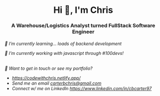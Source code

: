 <h1 align="center">Hi 👋, I'm Chris</h1>
<h3 align="center">A Warehouse/Logistics Analyst turned FullStack Software Engineer</h3>

<div>
   <h6 float="left">
   🌱 I’m currently learning... loads of backend development

   🔭 I’m currently working with javascript through #100devs!
   </h6>
</div>

<div>
   <h6 float="right">
   🚀 Want to get in touch or see my portfolio?

   - https://codewithchris.netlify.app/
   - Send me an email carterbchris@gmail.com
   - Connect w/ me on LinkedIn https://www.linkedin.com/in/cbcarter97
   </h6>
</div>
